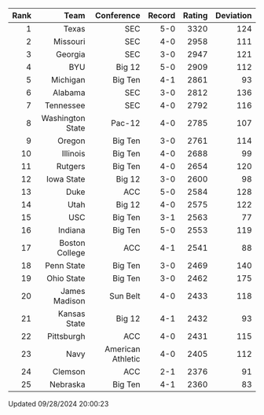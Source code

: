| Rank  | Team                 | Conference           | Record   | Rating | Deviation |
| ---:  | ---:                 | ---:                 | ---:     | ---:   | ---:      |
| 1     | Texas                | SEC                  | 5-0      | 3320   | 124       |
| 2     | Missouri             | SEC                  | 4-0      | 2958   | 111       |
| 3     | Georgia              | SEC                  | 3-0      | 2947   | 121       |
| 4     | BYU                  | Big 12               | 5-0      | 2909   | 112       |
| 5     | Michigan             | Big Ten              | 4-1      | 2861   | 93        |
| 6     | Alabama              | SEC                  | 3-0      | 2812   | 136       |
| 7     | Tennessee            | SEC                  | 4-0      | 2792   | 116       |
| 8     | Washington State     | Pac-12               | 4-0      | 2785   | 107       |
| 9     | Oregon               | Big Ten              | 3-0      | 2761   | 114       |
| 10    | Illinois             | Big Ten              | 4-0      | 2688   | 99        |
| 11    | Rutgers              | Big Ten              | 4-0      | 2654   | 120       |
| 12    | Iowa State           | Big 12               | 3-0      | 2600   | 98        |
| 13    | Duke                 | ACC                  | 5-0      | 2584   | 128       |
| 14    | Utah                 | Big 12               | 4-0      | 2575   | 122       |
| 15    | USC                  | Big Ten              | 3-1      | 2563   | 77        |
| 16    | Indiana              | Big Ten              | 5-0      | 2553   | 119       |
| 17    | Boston College       | ACC                  | 4-1      | 2541   | 88        |
| 18    | Penn State           | Big Ten              | 3-0      | 2469   | 140       |
| 19    | Ohio State           | Big Ten              | 3-0      | 2462   | 175       |
| 20    | James Madison        | Sun Belt             | 4-0      | 2433   | 118       |
| 21    | Kansas State         | Big 12               | 4-1      | 2432   | 93        |
| 22    | Pittsburgh           | ACC                  | 4-0      | 2431   | 115       |
| 23    | Navy                 | American Athletic    | 4-0      | 2405   | 112       |
| 24    | Clemson              | ACC                  | 2-1      | 2376   | 91        |
| 25    | Nebraska             | Big Ten              | 4-1      | 2360   | 83        |

Updated 09/28/2024 20:00:23
